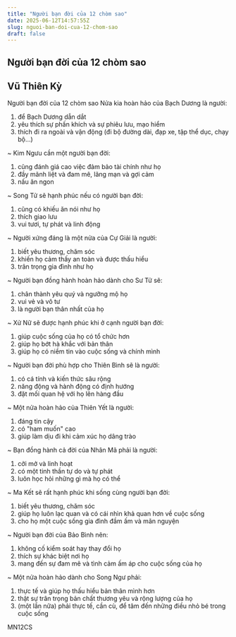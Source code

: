 ```yaml
---
title: "Người bạn đời của 12 chòm sao"
date: 2025-06-12T14:57:55Z
slug: nguoi-ban-doi-cua-12-chom-sao
draft: false
---
```


## Người bạn đời của 12 chòm sao

## Vũ Thiên Kỳ

Người bạn đời của 12 chòm sao
Nửa kia hoàn hảo của Bạch Dương là người: 
 1. để Bạch Dương dẫn dắt 
 2. yêu thích sự phấn khích và sự phiêu lưu, mạo hiểm 
 3. thích đi ra ngoài và vận động (đi bộ đường dài, đạp xe, tập thể dục, chạy bộ…) 
 
 
 ~ 
 Kim Ngưu cần một người bạn đời: 
 1. cũng đánh giá cao việc đảm bảo tài chính như họ 
 2. đầy mãnh liệt và đam mê, lãng mạn và gợi cảm 
 3. nấu ăn ngon 
 
 
 ~ 
 Song Tử sẽ hạnh phúc nếu có người bạn đời: 
 1. cũng có khiếu ăn nói như họ 
 2. thích giao lưu 
 3. vui tươi, tự phát và linh động 
 
 
 ~ 
 Người xứng đáng là một nửa của Cự Giải là người: 
 1. biết yêu thương, chăm sóc 
 2. khiến họ cảm thấy an toàn và được thấu hiểu 
 3. trân trọng gia đình như họ 
 
 
 ~ 
 Người bạn đồng hành hoàn hảo dành cho Sư Tử sẽ: 
 1. chân thành yêu quý và ngưỡng mộ họ 
 2. vui vẻ và vô tư 
 3. là người bạn thân nhất của họ 
 
 
~
 Xử Nữ sẽ được hạnh phúc khi ở cạnh người bạn đời: 
 1. giúp cuộc sống của họ có tổ chức hơn 
 2. giúp họ bớt hà khắc với bản thân 
 3. giúp họ có niềm tin vào cuộc sống và chính mình 
 
 
 ~ 
 Người bạn đời phù hợp cho Thiên Bình sẽ là người: 
 1. có cá tính và kiến thức sâu rộng 
 2. năng động và hành động có định hướng 
 3. đặt mối quan hệ với họ lên hàng đầu 
 
 
 ~ 
 Một nửa hoàn hảo của Thiên Yết là người: 
 1. đáng tin cậy 
 2. có "ham muốn" cao 
 3. giúp làm dịu đi khi cảm xúc họ dâng trào 
 
 
 ~ 
 Bạn đồng hành cả đời của Nhân Mã phải là người: 
 1. cởi mở và linh hoạt 
 2. có một tinh thần tự do và tự phát 
 3. luôn học hỏi những gì mà họ có thể 
 
 
 ~ 
 Ma Kết sẽ rất hạnh phúc khi sống cùng người bạn đời: 
 1. biết yêu thương, chăm sóc 
 2. giúp họ luôn lạc quan và có cái nhìn khả quan hơn về cuộc sống 
 3. cho họ một cuộc sống gia đình đầm ấm và mãn nguyện 
 
 
 ~ 
 Người bạn đời của Bảo Bình nên: 
 1. không cố kiểm soát hay thay đổi họ 
 2. thích sự khác biệt nơi họ 
 3. mang đến sự đam mê và tình cảm ấm áp cho cuộc sống của họ 
 
 
 ~ 
 Một nửa hoàn hảo dành cho Song Ngư phải: 
 1. thực tế và giúp họ thấu hiểu bản thân mình hơn 
 2. thật sự trân trọng bản chất thương yêu và rộng lượng của họ 
 3. (một lần nữa) phải thực tế, cần cù, để tâm đến những điều nhỏ bé trong cuộc sống 
 
 
 MN12CS
